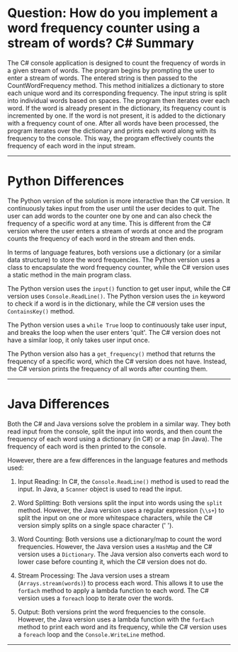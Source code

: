 # Question: How do you implement a word frequency counter using a stream of words? C# Summary

The C# console application is designed to count the frequency of words in a given stream of words. The program begins by prompting the user to enter a stream of words. The entered string is then passed to the CountWordFrequency method. This method initializes a dictionary to store each unique word and its corresponding frequency. The input string is split into individual words based on spaces. The program then iterates over each word. If the word is already present in the dictionary, its frequency count is incremented by one. If the word is not present, it is added to the dictionary with a frequency count of one. After all words have been processed, the program iterates over the dictionary and prints each word along with its frequency to the console. This way, the program effectively counts the frequency of each word in the input stream.

---

# Python Differences

The Python version of the solution is more interactive than the C# version. It continuously takes input from the user until the user decides to quit. The user can add words to the counter one by one and can also check the frequency of a specific word at any time. This is different from the C# version where the user enters a stream of words at once and the program counts the frequency of each word in the stream and then ends.

In terms of language features, both versions use a dictionary (or a similar data structure) to store the word frequencies. The Python version uses a class to encapsulate the word frequency counter, while the C# version uses a static method in the main program class. 

The Python version uses the `input()` function to get user input, while the C# version uses `Console.ReadLine()`. The Python version uses the `in` keyword to check if a word is in the dictionary, while the C# version uses the `ContainsKey()` method. 

The Python version uses a `while True` loop to continuously take user input, and breaks the loop when the user enters 'quit'. The C# version does not have a similar loop, it only takes user input once.

The Python version also has a `get_frequency()` method that returns the frequency of a specific word, which the C# version does not have. Instead, the C# version prints the frequency of all words after counting them.

---

# Java Differences

Both the C# and Java versions solve the problem in a similar way. They both read input from the console, split the input into words, and then count the frequency of each word using a dictionary (in C#) or a map (in Java). The frequency of each word is then printed to the console.

However, there are a few differences in the language features and methods used:

1. Input Reading: In C#, the `Console.ReadLine()` method is used to read the input. In Java, a `Scanner` object is used to read the input.

2. Word Splitting: Both versions split the input into words using the `split` method. However, the Java version uses a regular expression (`\\s+`) to split the input on one or more whitespace characters, while the C# version simply splits on a single space character (' ').

3. Word Counting: Both versions use a dictionary/map to count the word frequencies. However, the Java version uses a `HashMap` and the C# version uses a `Dictionary`. The Java version also converts each word to lower case before counting it, which the C# version does not do.

4. Stream Processing: The Java version uses a stream (`Arrays.stream(words)`) to process each word. This allows it to use the `forEach` method to apply a lambda function to each word. The C# version uses a `foreach` loop to iterate over the words.

5. Output: Both versions print the word frequencies to the console. However, the Java version uses a lambda function with the `forEach` method to print each word and its frequency, while the C# version uses a `foreach` loop and the `Console.WriteLine` method.

---
